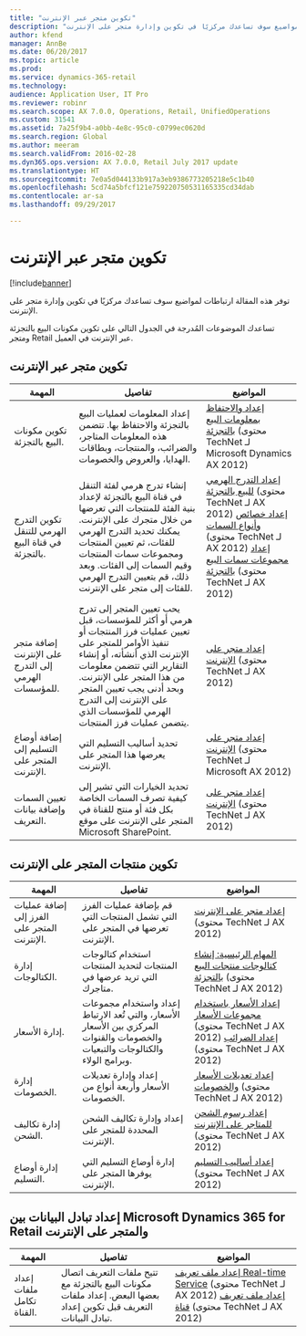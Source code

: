 ```yaml
---
title: "تكوين متجر عبر الإنترنت"
description: "توفر هذه المقالة ارتباطات لمواضيع سوف تساعدك مركزيًا في تكوين وإدارة متجر على الإنترنت."
author: kfend
manager: AnnBe
ms.date: 06/20/2017
ms.topic: article
ms.prod: 
ms.service: dynamics-365-retail
ms.technology: 
audience: Application User, IT Pro
ms.reviewer: robinr
ms.search.scope: AX 7.0.0, Operations, Retail, UnifiedOperations
ms.custom: 31541
ms.assetid: 7a25f9b4-a0bb-4e8c-95c0-c0799ec0620d
ms.search.region: Global
ms.author: meeram
ms.search.validFrom: 2016-02-28
ms.dyn365.ops.version: AX 7.0.0, Retail July 2017 update
ms.translationtype: HT
ms.sourcegitcommit: 7e0a5d044133b917a3eb9386773205218e5c1b40
ms.openlocfilehash: 5cd74a5bfcf121e759220750531165335cd34dab
ms.contentlocale: ar-sa
ms.lasthandoff: 09/29/2017

---
```


# <a name="configure-an-online-store"></a>تكوين متجر عبر الإنترنت

[!include[banner](../includes/banner.md)]

توفر هذه المقالة ارتباطات لمواضيع سوف تساعدك مركزيًا في تكوين وإدارة متجر على الإنترنت.

تساعدك الموضوعات المُدرجة في الجدول التالي على تكوين مكونات البيع بالتجزئة ومتجر Retail عبر الإنترنت في العميل.

## <a name="configure-an-online-store"></a>تكوين متجر عبر الإنترنت
| المهمة                                                | تفاصيل                                                                                                                                                                                                                                                                                                                                                   | المواضيع                                                                                                                                                                                                                                                                                                                                                                                                                                   |
|-----------------------------------------------------|-----------------------------------------------------------------------------------------------------------------------------------------------------------------------------------------------------------------------------------------------------------------------------------------------------------------------------------------------------------|------------------------------------------------------------------------------------------------------------------------------------------------------------------------------------------------------------------------------------------------------------------------------------------------------------------------------------------------------------------------------------------------------------------------------------------|
| تكوين مكونات البيع بالتجزئة.                        | إعداد المعلومات لعمليات البيع بالتجزئة والاحتفاظ بها. تتضمن هذه المعلومات المتاجر، والضرائب، والمنتجات، وبطاقات الهدايا، والعروض والخصومات.                                                                                                                                                                                                          | [إعداد والاحتفاظ بمعلومات البيع بالتجزئة](https://technet.microsoft.com/en-us/library/hh597201.aspx) (محتوى TechNet لـ Microsoft Dynamics AX 2012)                                                                                                                                                                                                                                                                                          |
| تكوين التدرج الهرمي للتنقل في قناة البيع بالتجزئة.    | إنشاء تدرج هرمي لفئة التنقل في قناة البيع بالتجزئة لإعداد بنية الفئة للمنتجات التي تعرضها من خلال متجرك على الإنترنت. يمكنك تحديد التدرج الهرمي للفئات، ثم تعيين المنتجات ومجموعات سمات المنتجات وقيم السمات إلى الفئات. وبعد ذلك، قم بتعيين التدرج الهرمي للفئات إلى متجر على الإنترنت.                            | [إعداد التدرج الهرمي للبيع بالتجزئة](https://technet.microsoft.com/en-us/library/hh580593.aspx) (محتوى TechNet لـ AX 2012) [إعداد خصائص وأنواع السمات](https://technet.microsoft.com/en-us/library/hh227548.aspx) (محتوى TechNet لـ AX 2012) [إعداد مجموعات سمات البيع بالتجزئة](https://technet.microsoft.com/en-us/library/jj728713.aspx) (محتوى TechNet لـ AX 2012) |
| إضافة متجر على الإنترنت إلى التدرج الهرمي للمؤسسات. | يحب تعيين المتجر إلى تدرج هرمي أو أكثر للمؤسسات، قبل تعيين عمليات فرز المنتجات أو تنفيذ الأوامر للمتجر على الإنترنت الذي أنشأته، أو إنشاء التقارير التي تتضمن معلومات من هذا المتجر على الإنترنت. وبحد أدنى يجب تعيين المتجر على الإنترنت إلى التدرج الهرمي للمؤسسات الذي يتضمن عمليات فرز المنتجات. | [إعداد متجر على الإنترنت](https://technet.microsoft.com/en-us/library/jj682095.aspx) (محتوى TechNet لـ AX 2012)                                                                                                                                                                                                                                                                                                     |
| إضافة أوضاع التسليم إلى المتجر على الإنترنت.          | تحديد أساليب التسليم التي يعرضها هذا المتجر على الإنترنت.                                                                                                                                                                                                                                                                                                 | [إعداد متجر على الإنترنت](https://technet.microsoft.com/en-us/library/jj682095.aspx) (محتوى TechNet لـ Microsoft AX 2012)                                                                                                                                                                                                                                                                                                     |
| تعيين السمات وإضافة بيانات التعريف.                   | تحديد الخيارات التي تشير إلى كيفية تصرف السمات الخاصة بكل فئة أو منتج للقناة في المتجر على الإنترنت على موقع Microsoft SharePoint.                                                                                                                                                                                              | [إعداد متجر على الإنترنت](https://technet.microsoft.com/en-us/library/jj682095.aspx) (محتوى TechNet لـ AX 2012)                                                                                                                                                                                                                                                                                                     |

## <a name="configure-online-store-products"></a>تكوين منتجات المتجر على الإنترنت
| المهمة                                 | تفاصيل                                                                                                                                           | المواضيع                                                                                                                                                                                                                                                                            |
|--------------------------------------|---------------------------------------------------------------------------------------------------------------------------------------------------|-----------------------------------------------------------------------------------------------------------------------------------------------------------------------------------------------------------------------------------------------------------------------------------|
| إضافة عمليات الفرز إلى المتجر على الإنترنت. | قم بإضافة عمليات الفرز التي تشمل المنتجات التي تعرضها في المتجر على الإنترنت.                                                                  | [إعداد متجر على الإنترنت](https://technet.microsoft.com/en-us/library/jj682095.aspx) (محتوى TechNet لـ AX 2012)                                                                                                                                              |
| إدارة الكتالوجات.                     | استخدام كتالوجات المنتجات لتحديد المنتجات التي تريد عرضها في متاجرك.                                                              | [المهام الرئيسية: إنشاء كتالوجات منتجات البيع بالتجزئة](https://technet.microsoft.com/en-us/library/jj728712.aspx) (محتوى TechNet لـ AX 2012)                                                                                                                           |
| إدارة الأسعار.                       | إعداد واستخدام مجموعات الأسعار، والتي تُعد الارتباط المركزي بين الأسعار والخصومات والقنوات والكتالوجات والتبعيات وبرامج الولاء. | [إعداد الأسعار باستخدام مجموعات الأسعار](https://technet.microsoft.com/en-us/library/hh597169.aspx) (محتوى TechNet لـ AX 2012) [إعداد الضرائب](https://technet.microsoft.com/en-us/library/hh580571.aspx) (محتوى TechNet لـ AX 2012) |
| إدارة الخصومات.                    | إعداد وإدارة تعديلات الأسعار وأربعة أنواع من الخصومات.                                                                                  | [إعداد تعديلات الأسعار والخصومات](https://technet.microsoft.com/en-us/library/hh597114.aspx) (محتوى TechNet لـ AX 2012)                                                                                                                          |
| إدارة تكاليف الشحن.             | إعداد وإدارة تكاليف الشحن المحددة للمتجر على الإنترنت.                                                                     | [إعداد رسوم الشحن للمتاجر على الإنترنت](https://technet.microsoft.com/en-us/library/jj728714.aspx) (محتوى TechNet لـ AX 2012)                                                                                                                           |
| إدارة أوضاع التسليم.            | إدارة أوضاع التسليم التي يوفرها المتجر على الإنترنت.                                                                                        | [إعداد أساليب التسليم](https://technet.microsoft.com/en-us/library/jj728719.aspx) (محتوى TechNet لـ AX 2012)                                                                                                                                            |

## <a name="set-up-data-exchange-between-microsoft-dynamics-365-for-retail-and-the-online-store"></a>إعداد تبادل البيانات بين Microsoft Dynamics 365 for Retail والمتجر على الإنترنت
| المهمة                                 | تفاصيل                                                                                                                               | المواضيع                                                                                                                                                                                                                                                                                  |
|--------------------------------------|---------------------------------------------------------------------------------------------------------------------------------------|-----------------------------------------------------------------------------------------------------------------------------------------------------------------------------------------------------------------------------------------------------------------------------------------|
| إعداد ملفات تكامل القناة. | تتيح ملفات التعريف اتصال مكونات البيع بالتجزئة مع بعضها البعض. إعداد ملفات التعريف قبل تكوين إعداد تبادل البيانات. | [إعداد ملف تعريف Real-time Service](https://technet.microsoft.com/en-us/library/hh580631.aspx) (محتوى TechNet لـ AX 2012) [إعداد ملف تعريف قناة](https://technet.microsoft.com/en-us/library/jj677402.aspx) (محتوى TechNet لـ AX 2012) |

 




